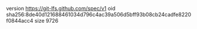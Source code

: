 version https://git-lfs.github.com/spec/v1
oid sha256:8de40d121688461034d796c4ac39a506d5bff93b08cb24cadfe8220f0844acc4
size 9726
